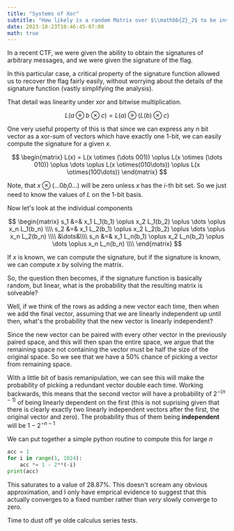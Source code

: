```yaml
---
title: "Systems of Xor"
subtitle: "How likely is a random Matrix over $\\mathbb{Z}_2$ to be invertible?"
date: 2023-10-23T10:46:45-07:00
math: true
---
```

In a recent CTF, we were given the ability to obtain the signatures of
arbitrary messages, and we were given the signature of the flag.
<!--more-->

In this particular case, a critical property of the signature function
allowed us to recover the flag fairly easily, without worrying about
the details of the signature function (vastly simplifying the analysis).

That detail was linearity under xor and bitwise multiplication.

$$ L(a \oplus b\otimes c) = L(a) \oplus (L(b) \otimes c) $$


One very useful property of this is that since we can express
any n bit vector as a xor-sum of vectors which have exactly
one 1-bit, we can easily compute the signature for a given
$x$.

$$
\begin{matrix}
L(x) = L(x \otimes (\dots 001))
\oplus L(x \otimes (\dots 010))
\oplus \dots
\oplus L(x \otimes(010\dots))
\oplus L(x \otimes(100\dots))
\end{matrix}
$$

Note, that $x \otimes (\dots 0{b_i}0 \dots)$ will be zero unless
$x$ has the $i$-th bit set. So we just need to know the
values of $L$ on the 1-bit basis.

Now let's look at the individual components

$$
\begin{matrix}
s_1 &=& x_1 L_1(b_1) \oplus x_2 L_1(b_2) \oplus \dots \oplus x_n L_1(b_n) \\\\
s_2 &=& x_1 L_2(b_1) \oplus x_2 L_2(b_2) \oplus \dots \oplus x_n L_2(b_n) \\\\
&\dots&\\\\
s_n &=& x_1 L_n(b_1) \oplus x_2 L_n(b_2) \oplus \dots \oplus x_n L_n(b_n) \\\\
\end{matrix}
$$

If $x$ is known, we can compute the signature, but if the signature is known,
we can compute $x$ by solving the matrix.

So, the question then becomes, if the signature function is basically random,
but linear, what is the probability that the resulting matrix is solveable?

Well, if we think of the rows as adding a new vector each time, then when
we add the final vector, assuming that we are linearly independent up until
then, what's the probability that the new vector is linearly independent?

Since the new vector can be paired with every other vector in the previously
paired space, and this will then span the entire space, we argue that the
remaining space not containing the vector must be half the size of the original
space. So we see that we have a 50% chance of picking a vector from remaining
space.

With a little bit of basis remanipulation, we can see this will make the probability
of picking a redundant vector double each time. Working backwards, this means that the
second vector will have a probability of $2^{-(n-1)}$ of being linearly dependent on the
first (this is not suprising given that there is clearly exactly two linearly
independent vectors after the first, the original vector and zero). The probability
thus of them being **independent** will be $1-2^{-n-1}$

We can put together a simple python routine to compute this for large $n$

```py
acc = 1
for i in range(1, 1024):
    acc *= 1 - 2**(-i)
print(acc)
```

This saturates to a value of 28.87%. This doesn't scream any obvious
approximation, and I only have emprical evidence to suggest that this actually
converges to a fixed number rather than *very* slowly converge to zero.

Time to dust off ye olde calculus series tests.

<!-- TODO: Prove that the answer converges quickly -->